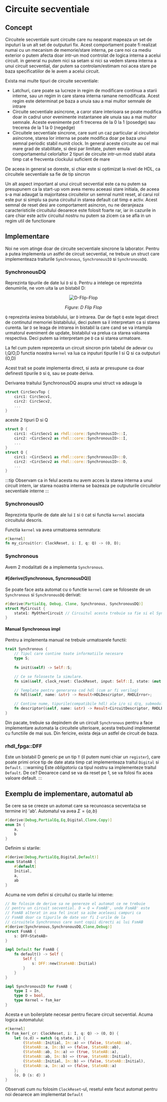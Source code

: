 # Circuite secventiale
## Concept
Circuitele secventiale sunt circuite care nu neaparat mapeaza un set
de inputuri la un alt set de outputuri fix. Acest comportament
poate fi realizat numai cu un mecanism de memorie/stare interna, pe care noi ca
mediu exterior o putem afecta doar intr-un mod controlat de logica
interna a acelui circuit. in general nu putem nici sa setam
si nici sa vedem starea interna a unui circuit secvential, dar
putem sa controlam/estimam noi acea stare pe baza specificatiilor
de le avem a acelui circuit.

Exista mai multe tipuri de circuite secventiale:
- Latchuri, care poate sa lucreze in regim de modificare continua
a starii interne, sau un regim in care starea interna ramane nemodificata.
Acest regim este determinat pe baza a unuia sau a mai multor semnale de intrare
- Circuite secventiale asincrone, a caror stare interioara se poate
modifica doar in cadrul unor evenimente instantanee ale unuia sau
a mai multor semnale. Aceste evenimente pot fi trecerea de la 0 la 1 (posedge) sau trecerea de la 1 la 0 (negedge)
- Circuitele secventiale sincrone, care sunt un caz particular al
circuitelor asincrone, starea lor interna se poate modifica doar pe
baza unui semnal periodic stabil numit clock. In general aceste circuite au cel mai mare grad de stabilitate, si desi par limitate,
putem emula comportamentul celorlaltor 2 tipuri de circuite intr-un mod stabil atata timp cat e frecventa clockului suficient de mare

De aceea in general se doreste, si chiar este si optimizat la nivel
de HDL, ca circuitele secventiale sa fie de tip sincron

Un alt aspect important al unui circuit secvential este ca nu putem
sa presupunem ca la start-up vom avea mereu aceeasi stare initiala,
de aceea s-a mai adaugat la majoritatea circuitelor un semnal
numit reset, al carui rol este pur si simplu sa puna circuitul in starea default cat timp e activ.
Acest semnal de reset desi are comportament asincron, nu ne deranjeaza caracteristicile circuitului deoarece este folosit foarte rar,
iar in cazurile in care chiar este activ circuitul nostru nu putem
sa zicem ca se afla in un regim util de functionare
## Implementare
Noi ne vom atinge doar de circuite secventiale sincrone la laborator.
Pentru a putea implementa un astfel de circuit secvential, ne trebuie un struct care implementeaza traiturile `Synchronous`, `SynchronousIO` si `SynchronousDQ`.
### SynchronousDQ
Reprezinta tipurile de date lui `D` si `Q`.
Pentru a intelege ce reprezinta denumirile, ne vom uita la un bistabil D:

<div align="center">

![D-Flip-Flop](../media/DFF.png)

_Figure: D Flip Flop_

</div>

`Q` reprezinta iesirea bistabilului, iar `D` intrarea.
Dar de fapt `Q` este legat direct de continutul memoriei bistabilului, deci putem
sa il interpretam ca si starea curenta.
Iar `D` se leaga de intrarea in bistabil la care cand se va intampla urmatorul eveniment de update,
bistabilul va prelua ca starea valoarea respectiva. Deci putem sa interpretam pe `D` ca si starea urmatoare.

La fel cum putem reprezenta un circuit sincron prin tabelul de adevar cu I,Q/O,D functia noastra `kernel` va lua ca inputuri tipurile I si Q si ca outputuri (O,D)

Acest trait se poate implementa direct, si asta ar presupune ca
doar definesti tipurile `D` si `Q`, sau se poate deriva.

Derivarea traitului SynchronousDQ asupra unui struct va adauga la
```rust
struct CircSecvTop {
    circ1: CircSecv1,
    circ2: CircSecv2,
    ...
}
```
aceste 2 tipuri D si Q
```rust
struct D {
    circ1: <CircSecv1 as rhdl::core::SynchronousIO>::I,
    circ2: <CircSecv2 as rhdl::core::SynchronousIO>::I,
    ...
}
struct Q {
    circ1: <CircSecv1 as rhdl::core::SynchronousIO>::O,
    circ2: <CircSecv2 as rhdl::core::SynchronousIO>::O,
    ...
}
```
:::tip
Observam ca in felul acesta nu avem acces la starea interna a unui
circuit intern, iar starea noastra interna se bazeaza pe outputurile circuitelor secventiale interne
:::

### SynchronousIO
Reprezinta tipurile de date ale lui `I` si `O` cat si functia `kernel` asociata circuitului descris.

Functia `kernel` va avea urmatoarea semnatura:
```rust
#[kernel]
fn my_circuit(cr: ClockReset, i: I, q: Q) -> (O, D);
```
### Synchronous

Avem 2 modalitati de a implementa `Synchronous`.
#### #[derive(Synchronous, SyncronousDQ)]
Se poate face asta automat cu o functie `kernel` care se foloseste de un `Synchronous` si `SynchronousDQ` derivat:
```rust
#[derive(PartialEq, Debug, Clone, Synchronous, SynchronousDQ)]
struct MyCircuit {
    state1: MyOtherCircuit // Circuitul acesta trebuie sa fie si el Synchronous
}
```
#### Manual Synchronous impl
Pentru a implementa manual ne trebuie urmatoarele functii:
```rust
trait Synchronous {
    // Tipul care contine toate informatiile necesare
    type S;
    
    fn init(&self) -> Self::S;

    // Ce se foloseste la simulare.
    fn sim(&self, clock_reset: ClockReset, input: Self::I, state: &mut Self::S) -> Self::O;

    // Template pentru generarea cod hdl (cum ar fi verilog)
    fn hdl(&self, name: &str) -> Result<HDLDescriptor, RHDLError>;

    // Contine nume, tipurile(compatibile hdl) ale i/o si d/q, submodulele, cat si informatii de netlist si rtl
    fn descriptor(&self, name: &str) -> Result<CircuitDescriptor, RHDLError>;
}
```
Din pacate, trebuie sa depindem de un circuit `Synchronous` pentru a face implementare automata la circuitele ulterioare, acesta trebuind
implementat cu functiile de mai sus. Din fericire, exista deja un astfel de circuit de baza.

### rhdl_fpga::DFF
Este un bistabil D generic pe un tip `T` (il putem numi chiar un `register`), care poate primi orice tip de date atata timp cat implementeaza traitul `Digital` si `Default`.
:::warning
Este *obligatoriu* ca tipul nostru sa implementeze traitul `Default`. De ce? Deoarece cand se va da reset pe 1, se va folosi fix acea valoare default.
:::

## Exemplu de implementare, automatul ab
Se cere sa se creeze un automat care sa recunoasca secventa(sa se termine in) 'ab'. Automatul va avea $\Sigma=\{a,b\}$

```rust
#[derive(Debug,PartialEq,Eq,Digital,Clone,Copy)]
enum In {
    a,
    b
}
```

Definim si starile:
```rust
#[derive(Debug,PartialEq,Digital,Default)]
enum StateAB {
    #[default]
    Initial,
    a,
    ab
}
```

Acuma ne vom defini si circuitul cu starile lui interne:
```rust
// Ne folosim de derive sa ne genereze el automat ce ne trebuie
// pentru un circuit secvential. D = Q = FsmAB', unde FsmAB' este
// FsmAB alterat in asa fel incat sa aibe aceleasi campuri ca
// FsmAB doar ca tipurile de date vor fi I-urile de la
// circuitele Synchronous care sunt copii directi ai lui FsmAB
#[derive(Synchronous,SynchronousDQ,Clone,Debug)]
struct FsmAB {
    s: DFF<StateAB>
}

impl Default for FsmAB {
    fn default() -> Self {
        Self {
            s: DFF::new(StateAB::Initial)
        }
    }
}

impl SynchronousIO for FsmAB {
    type I = In,
    type O = bool,
    type Kernel = fsm_ker
}
```

Acesta e un boilerplate necesar pentru fiecare circuit secvential. Acuma logica automatului:
```rust
#[kernel]
fn fsm_ker(_cr: ClockReset, i: I, q: Q) -> (O, D) {
    let (o,d) = match (q.state, i) {
        (StateAB::Initial, In::a) => (false, StateAB::a),
        (StateAB::a, In::b) => (false, StateAB::ab),
        (StateAB::ab, In::a) => (true, StateAB::a),
        (StateAB::ab, In::b) => (true, StateAB::Initial),
        (StateAB::Initial, In::b) => (false, StateAB::Initial),
        (StateAB::a, In::a) => (false, StateAB::a)
    };
    (o, D {s: d} )
}
```
Observati cum nu folosim `ClockReset`-ul, resetul este facut automat pentru noi deoarece am implementat `Default`
